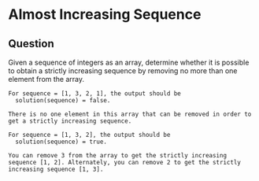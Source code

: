 # Almost Increasing Sequence

## Question

Given a sequence of integers as an array, determine whether it is possible to obtain a strictly increasing sequence by removing no more than one element from the array.


```
For sequence = [1, 3, 2, 1], the output should be
  solution(sequence) = false.

There is no one element in this array that can be removed in order to get a strictly increasing sequence.

For sequence = [1, 3, 2], the output should be
  solution(sequence) = true.

You can remove 3 from the array to get the strictly increasing sequence [1, 2]. Alternately, you can remove 2 to get the strictly increasing sequence [1, 3].


```
